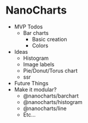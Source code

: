 # NanoCharts

- MVP Todos
    - Bar charts
        - Basic creation
        - Colors
- Ideas
    - Histogram
    - Image labels
    - Pie/Donut/Torus chart
    - ssr
- Future Things
- Make it modular?
    - @nanocharts/barchart
    - @nanocharts/histogram
    - @nanocharts/line
    - Etc...
